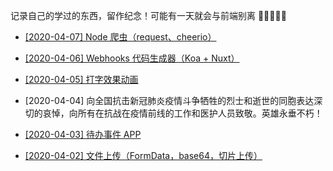 记录自己的学过的东西，留作纪念！可能有一天就会与前端别离 🌟🌟🌟🌟🌟

- [[2020-04-07] Node 爬虫（request、cheerio）](https://github.com/LuckRain7/growth-record/tree/master/Demo/web-crawler)

- [[2020-04-06] Webhooks 代码生成器（Koa + Nuxt） ](https://github.com/LuckRain7/webhooks-server-generator)

- [[2020-04-05] 打字效果动画 ](https://github.com/LuckRain7/growth-record/tree/master/Demo/animation/打字动画效果)

- [2020-04-04] 向全国抗击新冠肺炎疫情斗争牺牲的烈士和逝世的同胞表达深切的哀悼，向所有在抗战在疫情前线的工作和医护人员致敬。英雄永垂不朽！

- [[2020-04-03] 待办事件 APP ](https://github.com/LuckRain7/growth-record/tree/master/Demo/todo-menagement-app)

- [[2020-04-02] 文件上传（FormData，base64，切片上传） ](https://github.com/LuckRain7/growth-record/tree/master/Demo/file-upload)
